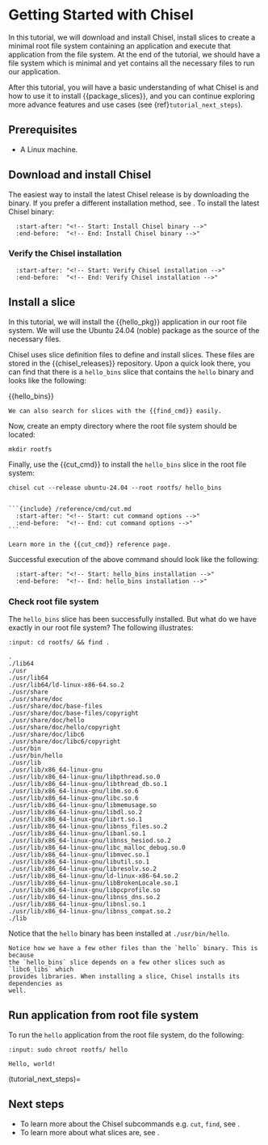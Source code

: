 # Getting Started with Chisel

In this tutorial, we will download and install Chisel, install slices to create
a minimal root file system containing an application and execute that
application from the file system. At the end of the tutorial, we should have a
file system which is minimal and yet contains all the necessary files to run our
application.

After this tutorial, you will have a basic understanding of what Chisel is and
how to use it to install {{package_slices}}, and you can continue exploring more
advance features and use cases (see {ref}`tutorial_next_steps`).

## Prerequisites

- A Linux machine.

## Download and install Chisel

The easiest way to install the latest Chisel release is by downloading the
binary. If you prefer a different installation method, see
[](/how-to/install-chisel). To install the latest Chisel binary:

```{include} /how-to/install-chisel.md
  :start-after: "<!-- Start: Install Chisel binary -->"
  :end-before:  "<!-- End: Install Chisel binary -->"
```

### Verify the Chisel installation

```{include} /how-to/install-chisel.md
  :start-after: "<!-- Start: Verify Chisel installation -->"
  :end-before:  "<!-- End: Verify Chisel installation -->"
```

## Install a slice

In this tutorial, we will install the {{hello_pkg}} application in our root file
system. We will use the Ubuntu 24.04 (noble) package as the source of the
necessary files.

Chisel uses slice definition files to define and install slices. These files are
stored in the {{chisel_releases}} repository. Upon a quick look there, you can
find that there is a `hello_bins` slice that contains the `hello` binary and
looks like the following:

{{hello_bins}}

```{tip}
We can also search for slices with the {{find_cmd}} easily.
```

Now, create an empty directory where the root file system should be located:
```
mkdir rootfs
```

Finally, use the {{cut_cmd}} to install the `hello_bins` slice in the root file
system:

```
chisel cut --release ubuntu-24.04 --root rootfs/ hello_bins
```

````{note}

```{include} /reference/cmd/cut.md
  :start-after: "<!-- Start: cut command options -->"
  :end-before:  "<!-- End: cut command options -->"
```

Learn more in the {{cut_cmd}} reference page.
````

Successful execution of the above command should look like the following:

```{include} /reference/cmd/cut.md
  :start-after: "<!-- Start: hello_bins installation -->"
  :end-before:  "<!-- End: hello_bins installation -->"
```

### Check root file system

The `hello_bins` slice has been successfully installed. But what do we have
exactly in our root file system? The following illustrates:

```{terminal}
:input: cd rootfs/ && find .

.
./lib64
./usr
./usr/lib64
./usr/lib64/ld-linux-x86-64.so.2
./usr/share
./usr/share/doc
./usr/share/doc/base-files
./usr/share/doc/base-files/copyright
./usr/share/doc/hello
./usr/share/doc/hello/copyright
./usr/share/doc/libc6
./usr/share/doc/libc6/copyright
./usr/bin
./usr/bin/hello
./usr/lib
./usr/lib/x86_64-linux-gnu
./usr/lib/x86_64-linux-gnu/libpthread.so.0
./usr/lib/x86_64-linux-gnu/libthread_db.so.1
./usr/lib/x86_64-linux-gnu/libm.so.6
./usr/lib/x86_64-linux-gnu/libc.so.6
./usr/lib/x86_64-linux-gnu/libmemusage.so
./usr/lib/x86_64-linux-gnu/libdl.so.2
./usr/lib/x86_64-linux-gnu/librt.so.1
./usr/lib/x86_64-linux-gnu/libnss_files.so.2
./usr/lib/x86_64-linux-gnu/libanl.so.1
./usr/lib/x86_64-linux-gnu/libnss_hesiod.so.2
./usr/lib/x86_64-linux-gnu/libc_malloc_debug.so.0
./usr/lib/x86_64-linux-gnu/libmvec.so.1
./usr/lib/x86_64-linux-gnu/libutil.so.1
./usr/lib/x86_64-linux-gnu/libresolv.so.2
./usr/lib/x86_64-linux-gnu/ld-linux-x86-64.so.2
./usr/lib/x86_64-linux-gnu/libBrokenLocale.so.1
./usr/lib/x86_64-linux-gnu/libpcprofile.so
./usr/lib/x86_64-linux-gnu/libnss_dns.so.2
./usr/lib/x86_64-linux-gnu/libnsl.so.1
./usr/lib/x86_64-linux-gnu/libnss_compat.so.2
./lib
```

Notice that the `hello` binary has been installed at `./usr/bin/hello`.

```{note}
Notice how we have a few other files than the `hello` binary. This is because
the `hello_bins` slice depends on a few other slices such as `libc6_libs` which
provides libraries. When installing a slice, Chisel installs its dependencies as
well.
```

## Run application from root file system

To run the `hello` application from the root file system, do the following:

```{terminal}
:input: sudo chroot rootfs/ hello

Hello, world!
```

(tutorial_next_steps)=
## Next steps

- To learn more about the Chisel subcommands e.g. `cut`, `find`, see
  [](/reference/cmd/index).
- To learn more about what slices are, see [](/explanation/slices).
